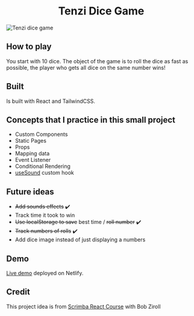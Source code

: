 <h1 align="center"> Tenzi Dice Game</h1>

![Tenzi dice game](https://cdn.shopify.com/s/files/1/0286/0056/5863/products/TG003TRC_B_HO20_1024x1024@2x.jpg?v=1601419812)

## How to play

You start with 10 dice. The object of the game is to roll the dice as fast as possible, the player who gets all dice on the same number wins!

## Built

Is built with React and TailwindCSS.

## Concepts that I practice in this small project

- Custom Components
- Static Pages
- Props
- Mapping data
- Event Listener
- Conditional Rendering
- [useSound](https://www.npmjs.com/package/use-sound) custom hook

## Future ideas

- ~~Add sounds effects~~ ✔️
- Track time it took to win
- ~~Use localStorage to save~~ best time / ~~roll number~~ ✔️
- ~~Track numbers of rolls~~ ✔️
- Add dice image instead of just displaying a numbers

## Demo

[Live demo](https://tenzi-dice-game.netlify.app/) deployed on Netlify.

## Credit

This project idea is from [Scrimba React Course](https://scrimba.com/learn/learnreact) with Bob Ziroll
